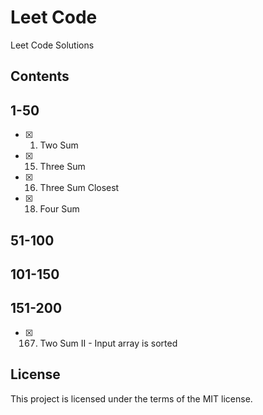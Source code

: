 # Leet Code
Leet Code Solutions

## Contents
## 1-50
- [x] 1. Two Sum
- [x] 15. Three Sum
- [x] 16. Three Sum Closest
- [x] 18. Four Sum

## 51-100

## 101-150

## 151-200
- [x] 167. Two Sum II - Input array is sorted

## License
This project is licensed under the terms of the MIT license.
